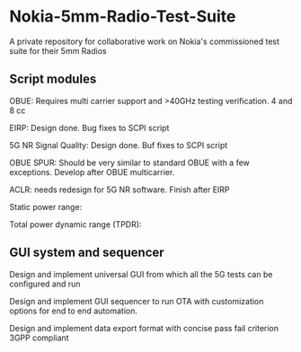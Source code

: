 # Nokia-5mm-Radio-Test-Suite
A private repository for collaborative work on Nokia's commissioned test suite for their 5mm Radios


## Script modules ##

  OBUE: Requires multi carrier support and >40GHz testing verification. 4 and 8 cc
  
  EIRP: Design done. Bug fixes to SCPI script 
  
  5G NR Signal Quality: Design done. Buf fixes to SCPI script 
  
  OBUE SPUR: Should be very similar to standard OBUE with a few exceptions. Develop after OBUE multicarrier. 
  
  ACLR: needs redesign for 5G NR software. Finish after EIRP 
  
  Static power range:
  
  Total power dynamic range (TPDR):

## GUI system and sequencer ##
  Design and implement universal GUI from which all the 5G tests can be configured and run
  
  Design and implement GUI sequencer to run OTA with customization options for end to end automation.
  
  Design and implement data export format with concise pass fail criterion 3GPP compliant 
  

